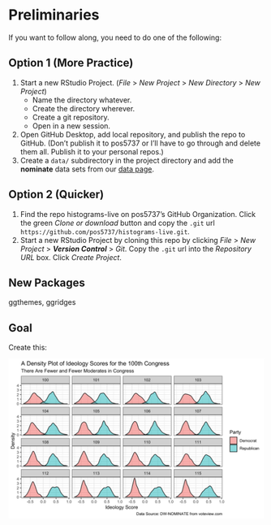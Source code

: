 Preliminaries
================

If you want to follow along, you need to do one of the following:

## Option 1 (More Practice)

1.  Start a new RStudio Project. (*File* \> *New Project* \> *New
    Directory* \> *New Project*)
      - Name the directory whatever.
      - Create the directory wherever.
      - Create a git repository.
      - Open in a new session.
2.  Open GitHub Desktop, add local repository, and publish the repo to
    GitHub. (Don’t publish it to pos5737 or I’ll have to go through and
    delete them all. Publish it to your personal repos.)
3.  Create a `data/` subdirectory in the project directory and add the
    **nominate** data sets from our [data
    page](https://pos5737.github.io/data.html).

## Option 2 (Quicker)

1.  Find the repo histograms-live on pos5737’s GitHub Organization.
    Click the green *Clone or download* button and copy the `.git` url
    `https://github.com/pos5737/histograms-live.git`.
2.  Start a new RStudio Project by cloning this repo by clicking *File*
    \> *New Project* \> ***Version Control*** \> *Git*. Copy the `.git`
    url into the *Repository URL* box. Click *Create Project*.

## New Packages

ggthemes, ggridges

## Goal

Create this:

![](histogram.png)
